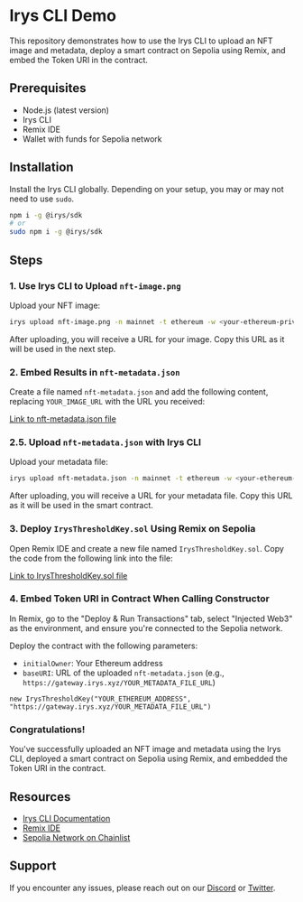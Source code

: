 # Irys CLI Demo

This repository demonstrates how to use the Irys CLI to upload an NFT image and metadata, deploy a smart contract on Sepolia using Remix, and embed the Token URI in the contract.

## Prerequisites

- Node.js (latest version)
- Irys CLI
- Remix IDE
- Wallet with funds for Sepolia network

## Installation

Install the Irys CLI globally. Depending on your setup, you may or may not need to use `sudo`.

```bash
npm i -g @irys/sdk
# or
sudo npm i -g @irys/sdk
```

## Steps

### 1. Use Irys CLI to Upload `nft-image.png`

Upload your NFT image:

```bash
irys upload nft-image.png -n mainnet -t ethereum -w <your-ethereum-private-key>
```

After uploading, you will receive a URL for your image. Copy this URL as it will be used in the next step.

### 2. Embed Results in `nft-metadata.json`

Create a file named `nft-metadata.json` and add the following content, replacing `YOUR_IMAGE_URL` with the URL you received:

[Link to nft-metadata.json file](./nft-metadata.json)

### 2.5. Upload `nft-metadata.json` with Irys CLI

Upload your metadata file:

```bash
irys upload nft-metadata.json -n mainnet -t ethereum -w <your-ethereum-private-key>
```

After uploading, you will receive a URL for your metadata file. Copy this URL as it will be used in the smart contract.

### 3. Deploy `IrysThresholdKey.sol` Using Remix on Sepolia

Open Remix IDE and create a new file named `IrysThresholdKey.sol`. Copy the code from the following link into the file:

[Link to IrysThresholdKey.sol file](./IrysThresholdKey.sol)

### 4. Embed Token URI in Contract When Calling Constructor

In Remix, go to the "Deploy & Run Transactions" tab, select "Injected Web3" as the environment, and ensure you're connected to the Sepolia network.

Deploy the contract with the following parameters:

- `initialOwner`: Your Ethereum address
- `baseURI`: URL of the uploaded `nft-metadata.json` (e.g., `https://gateway.irys.xyz/YOUR_METADATA_FILE_URL`)

```solidity
new IrysThresholdKey("YOUR_ETHEREUM_ADDRESS", "https://gateway.irys.xyz/YOUR_METADATA_FILE_URL")
```

### Congratulations!

You've successfully uploaded an NFT image and metadata using the Irys CLI, deployed a smart contract on Sepolia using Remix, and embedded the Token URI in the contract.

## Resources

- [Irys CLI Documentation](https://docs.irys.io/cli)
- [Remix IDE](https://remix.ethereum.org/)
- [Sepolia Network on Chainlist](https://chainlist.org/)

## Support

If you encounter any issues, please reach out on our [Discord](https://discord.gg/irys) or [Twitter](https://twitter.com/irys).

